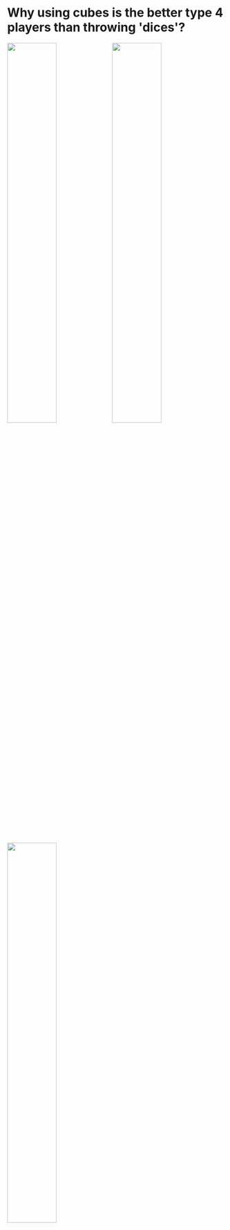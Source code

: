 # Why using cubes is the better type 4 players than throwing 'dices'?
<div>
<img width="47.5%" src="https://github.com/scifiltr/QuantumGrid/blob/main/cubes/QuantumCube_ChessDocker_white.png"></img>
<img width="47.5%" src="https://github.com/scifiltr/QuantumGrid/blob/main/cubes/QuantumCube_Gothello_white.png"></img>
<img width="47.5%" src=https://github.com/scifiltr/QuantumGrid/blob/main/cubes/QuantumCube_Docks.png"></img>
</div>
